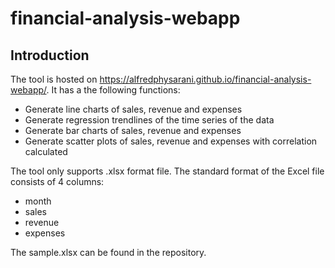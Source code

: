 # financial-analysis-webapp

## Introduction
The tool is hosted on https://alfredphysarani.github.io/financial-analysis-webapp/. 
It has a the following functions:
* Generate line charts of sales, revenue and expenses
* Generate regression trendlines of the time series of the data
* Generate bar charts of sales, revenue and expenses
* Generate scatter plots of sales, revenue and expenses with correlation calculated

The tool only supports .xlsx format file.
The standard format of the Excel file consists of 4 columns:
* month
* sales
* revenue
* expenses

The sample.xlsx can be found in the repository.